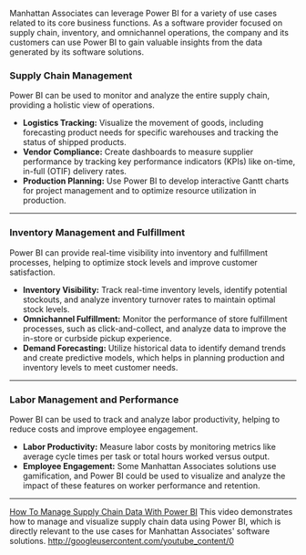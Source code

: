 Manhattan Associates can leverage Power BI for a variety of use cases related to its core business functions. As a software provider focused on supply chain, inventory, and omnichannel operations, the company and its customers can use Power BI to gain valuable insights from the data generated by its software solutions.

### Supply Chain Management

Power BI can be used to monitor and analyze the entire supply chain, providing a holistic view of operations.

* **Logistics Tracking:** Visualize the movement of goods, including forecasting product needs for specific warehouses and tracking the status of shipped products. 
* **Vendor Compliance:** Create dashboards to measure supplier performance by tracking key performance indicators (KPIs) like on-time, in-full (OTIF) delivery rates.
* **Production Planning:** Use Power BI to develop interactive Gantt charts for project management and to optimize resource utilization in production.

***

### Inventory Management and Fulfillment

Power BI can provide real-time visibility into inventory and fulfillment processes, helping to optimize stock levels and improve customer satisfaction.

* **Inventory Visibility:** Track real-time inventory levels, identify potential stockouts, and analyze inventory turnover rates to maintain optimal stock levels.
* **Omnichannel Fulfillment:** Monitor the performance of store fulfillment processes, such as click-and-collect, and analyze data to improve the in-store or curbside pickup experience.
* **Demand Forecasting:** Utilize historical data to identify demand trends and create predictive models, which helps in planning production and inventory levels to meet customer needs.

***

### Labor Management and Performance

Power BI can be used to track and analyze labor productivity, helping to reduce costs and improve employee engagement.

* **Labor Productivity:** Measure labor costs by monitoring metrics like average cycle times per task or total hours worked versus output.
* **Employee Engagement:** Some Manhattan Associates solutions use gamification, and Power BI could be used to visualize and analyze the impact of these features on worker performance and retention.

***

[How To Manage Supply Chain Data With Power BI](https://www.youtube.com/watch?v=AF8gac_7x0M&pp=0gcJCfwAo7VqN5tD)
This video demonstrates how to manage and visualize supply chain data using Power BI, which is directly relevant to the use cases for Manhattan Associates' software solutions.
http://googleusercontent.com/youtube_content/0